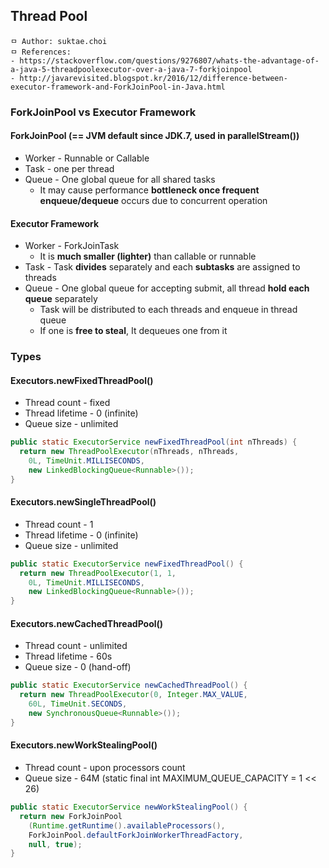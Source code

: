 ## Thread Pool
```
ㅁ Author: suktae.choi
ㅁ References:
- https://stackoverflow.com/questions/9276807/whats-the-advantage-of-a-java-5-threadpoolexecutor-over-a-java-7-forkjoinpool
- http://javarevisited.blogspot.kr/2016/12/difference-between-executor-framework-and-ForkJoinPool-in-Java.html
```

### ForkJoinPool vs Executor Framework
#### ForkJoinPool (== JVM default since JDK.7, used in parallelStream())
- Worker - Runnable or Callable
- Task - one per thread
- Queue - One global queue for all shared tasks
  - It may cause performance **bottleneck once frequent enqueue/dequeue** occurs due to concurrent operation

#### Executor Framework
- Worker - ForkJoinTask
  - It is **much smaller (lighter)** than callable or runnable
- Task - Task **divides** separately and each **subtasks** are assigned to threads
- Queue - One global queue for accepting submit, all thread **hold each queue** separately
  - Task will be distributed to each threads and enqueue in thread queue
  - If one is **free to steal**, It dequeues one from it

### Types
#### Executors.newFixedThreadPool()
- Thread count - fixed
- Thread lifetime - 0 (infinite)
- Queue size - unlimited

```java
public static ExecutorService newFixedThreadPool(int nThreads) {
  return new ThreadPoolExecutor(nThreads, nThreads,
    0L, TimeUnit.MILLISECONDS,
    new LinkedBlockingQueue<Runnable>());
}
```

#### Executors.newSingleThreadPool()
- Thread count - 1
- Thread lifetime - 0 (infinite)
- Queue size - unlimited

```java
public static ExecutorService newFixedThreadPool() {
  return new ThreadPoolExecutor(1, 1,
    0L, TimeUnit.MILLISECONDS,
    new LinkedBlockingQueue<Runnable>());
}
```

#### Executors.newCachedThreadPool()
- Thread count - unlimited
- Thread lifetime - 60s
- Queue size - 0 (hand-off)

```java
public static ExecutorService newCachedThreadPool() {
  return new ThreadPoolExecutor(0, Integer.MAX_VALUE,
    60L, TimeUnit.SECONDS,
    new SynchronousQueue<Runnable>());
}
```

#### Executors.newWorkStealingPool()
- Thread count - upon processors count
- Queue size -  64M (static final int MAXIMUM_QUEUE_CAPACITY = 1 << 26)

```java
public static ExecutorService newWorkStealingPool() {
  return new ForkJoinPool
    (Runtime.getRuntime().availableProcessors(),
    ForkJoinPool.defaultForkJoinWorkerThreadFactory,
    null, true);
}
```
